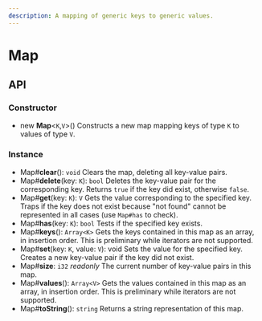 ```yaml
---
description: A mapping of generic keys to generic values.
---
```


# Map

## API

### Constructor

* new **Map**&lt;`K`,`V`&gt;\(\) Constructs a new map mapping keys of type `K` to values of type `V`.

### Instance

* Map\#**clear**\(\): `void` Clears the map, deleting all key-value pairs.
* Map\#**delete**\(key: `K`\): `bool` Deletes the key-value pair for the corresponding key. Returns `true` if the key did exist, otherwise `false`.
* Map\#**get**\(key: `K`\): `V` Gets the value corresponding to the specified key. Traps if the key does not exist because "not found" cannot be represented in all cases \(use `Map#has` to check\).
* Map\#**has**\(key: `K`\): `bool` Tests if the specified key exists.
* Map\#**keys**\(\): `Array<K>` Gets the keys contained in this map as an array, in insertion order. This is preliminary while iterators are not supported.
* Map\#**set**\(key: `K`, value: `V`\): void Sets the value for the specified key. Creates a new key-value pair if the key did not exist.
* Map\#**size**: `i32` _readonly_ The current number of key-value pairs in this map.
* Map\#**values**\(\): `Array<V>` Gets the values contained in this map as an array, in insertion order. This is preliminary while iterators are not supported.
* Map\#**toString**\(\): `string` Returns a string representation of this map.

